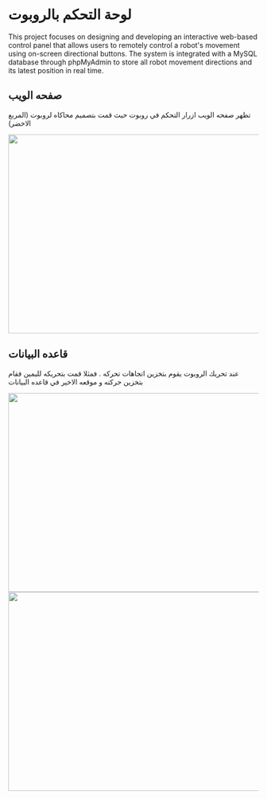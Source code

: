 # لوحة التحكم بالروبوت
This project focuses on designing and developing an interactive web-based control panel that allows users to remotely control a robot's movement using on-screen directional buttons. The system is integrated with a MySQL database through phpMyAdmin to store all robot movement directions and its latest position in real time.



## صفحه الويب 
تظهر صفحه الويب ازرار التحكم في روبوت حيث قمت بتصميم محاكاه لروبوت (المربع الاخضر) 

<img src= "https://github.com/user-attachments/assets/fe59667a-b353-44f9-ae09-2ecfbcda808b" width="800" height="400">

## قاعده البيانات 
عند تحريك الروبوت يقوم بتخزين اتجاهات تحركه . فمثلا قمت بتحريكه لليمين فقام بتخزين حركته و موقعه الاخير في قاعده البيانات

<img src= "https://github.com/user-attachments/assets/e651646f-0748-4708-8fd9-e6d432f73b05" width="800" height="400">
<img src= "https://github.com/user-attachments/assets/e6ab7715-0a05-4903-be6b-72350debe775" width="800" height="400">
